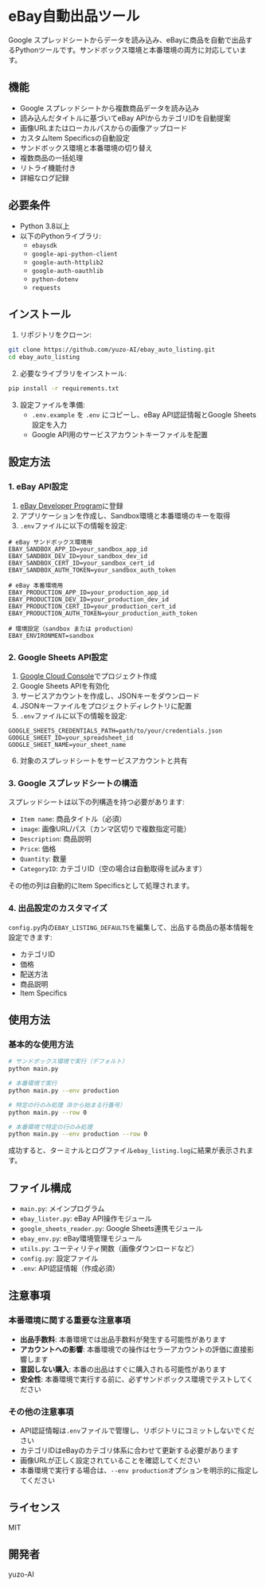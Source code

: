 # eBay自動出品ツール

Google スプレッドシートからデータを読み込み、eBayに商品を自動で出品するPythonツールです。サンドボックス環境と本番環境の両方に対応しています。

## 機能

- Google スプレッドシートから複数商品データを読み込み
- 読み込んだタイトルに基づいてeBay APIからカテゴリIDを自動提案
- 画像URLまたはローカルパスからの画像アップロード
- カスタムItem Specificsの自動設定
- サンドボックス環境と本番環境の切り替え
- 複数商品の一括処理
- リトライ機能付き
- 詳細なログ記録

## 必要条件

- Python 3.8以上
- 以下のPythonライブラリ:
  - `ebaysdk`
  - `google-api-python-client`
  - `google-auth-httplib2`
  - `google-auth-oauthlib`
  - `python-dotenv`
  - `requests`

## インストール

1. リポジトリをクローン:
```bash
git clone https://github.com/yuzo-AI/ebay_auto_listing.git
cd ebay_auto_listing
```

2. 必要なライブラリをインストール:
```bash
pip install -r requirements.txt
```

3. 設定ファイルを準備:
   - `.env.example` を `.env` にコピーし、eBay API認証情報とGoogle Sheets設定を入力
   - Google API用のサービスアカウントキーファイルを配置

## 設定方法

### 1. eBay API設定

1. [eBay Developer Program](https://developer.ebay.com)に登録
2. アプリケーションを作成し、Sandbox環境と本番環境のキーを取得
3. `.env`ファイルに以下の情報を設定:

```
# eBay サンドボックス環境用
EBAY_SANDBOX_APP_ID=your_sandbox_app_id
EBAY_SANDBOX_DEV_ID=your_sandbox_dev_id
EBAY_SANDBOX_CERT_ID=your_sandbox_cert_id
EBAY_SANDBOX_AUTH_TOKEN=your_sandbox_auth_token

# eBay 本番環境用
EBAY_PRODUCTION_APP_ID=your_production_app_id
EBAY_PRODUCTION_DEV_ID=your_production_dev_id
EBAY_PRODUCTION_CERT_ID=your_production_cert_id
EBAY_PRODUCTION_AUTH_TOKEN=your_production_auth_token

# 環境設定（sandbox または production）
EBAY_ENVIRONMENT=sandbox
```

### 2. Google Sheets API設定

1. [Google Cloud Console](https://console.cloud.google.com/)でプロジェクト作成
2. Google Sheets APIを有効化
3. サービスアカウントを作成し、JSONキーをダウンロード
4. JSONキーファイルをプロジェクトディレクトリに配置
5. `.env`ファイルに以下の情報を設定:

```
GOOGLE_SHEETS_CREDENTIALS_PATH=path/to/your/credentials.json
GOOGLE_SHEET_ID=your_spreadsheet_id
GOOGLE_SHEET_NAME=your_sheet_name
```

6. 対象のスプレッドシートをサービスアカウントと共有

### 3. Google スプレッドシートの構造

スプレッドシートは以下の列構造を持つ必要があります:

- `Item name`: 商品タイトル（必須）
- `image`: 画像URL/パス（カンマ区切りで複数指定可能）
- `Description`: 商品説明
- `Price`: 価格
- `Quantity`: 数量
- `CategoryID`: カテゴリID（空の場合は自動取得を試みます）

その他の列は自動的にItem Specificsとして処理されます。

### 4. 出品設定のカスタマイズ

`config.py`内の`EBAY_LISTING_DEFAULTS`を編集して、出品する商品の基本情報を設定できます:

- カテゴリID
- 価格
- 配送方法
- 商品説明
- Item Specifics

## 使用方法

### 基本的な使用方法

```bash
# サンドボックス環境で実行（デフォルト）
python main.py

# 本番環境で実行
python main.py --env production

# 特定の行のみ処理（0から始まる行番号）
python main.py --row 0

# 本番環境で特定の行のみ処理
python main.py --env production --row 0
```

成功すると、ターミナルとログファイル`ebay_listing.log`に結果が表示されます。

## ファイル構成

- `main.py`: メインプログラム
- `ebay_lister.py`: eBay API操作モジュール
- `google_sheets_reader.py`: Google Sheets連携モジュール
- `ebay_env.py`: eBay環境管理モジュール
- `utils.py`: ユーティリティ関数（画像ダウンロードなど）
- `config.py`: 設定ファイル
- `.env`: API認証情報（作成必須）

## 注意事項

### 本番環境に関する重要な注意事項

- **出品手数料**: 本番環境では出品手数料が発生する可能性があります
- **アカウントへの影響**: 本番環境での操作はセラーアカウントの評価に直接影響します
- **意図しない購入**: 本番の出品はすぐに購入される可能性があります
- **安全性**: 本番環境で実行する前に、必ずサンドボックス環境でテストしてください

### その他の注意事項

- API認証情報は`.env`ファイルで管理し、リポジトリにコミットしないでください
- カテゴリIDはeBayのカテゴリ体系に合わせて更新する必要があります
- 画像URLが正しく設定されていることを確認してください
- 本番環境で実行する場合は、`--env production`オプションを明示的に指定してください

## ライセンス

MIT

## 開発者

yuzo-AI
